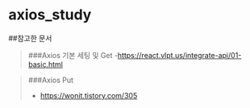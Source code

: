 # axios_study

##참고한 문서
> ###Axios 기본 세팅 및 Get
> -https://react.vlpt.us/integrate-api/01-basic.html 

> ###Axios Put
> - https://wonit.tistory.com/305